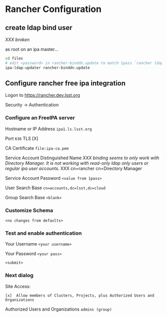 Rancher Configuration
=====================

create ldap bind user
---------------------

_XXX broken_

as root on an ipa master...

```bash
cd files
# edit <password> in rancher-binddn.update to match 1pass `rancher ldap bind user`
ipa-ldap-updater rancher-binddn.update
```

Configure rancher free ipa integration
--------------------------------------

Logon to https://rancher.dev.lsst.org

Security -> Authentication

### Configure an FreeIPA server

Hostname or IP Address
`ipa1.ls.lsst.org`

Port
`636` TLS [X]

CA Certificate
`file:ipa-ca.pem`

Service Account Distinguished Name
_XXX binding seems to only work with Directory Manager.  It is not working with
read-only ldap only users or regular ipa user accounts._
XXX cn=rancher
cn=Directory Manager

Service Account Password
`<value from 1pass>`

User Search Base
`cn=accounts,dc=lsst,dc=cloud`

Group Search Base
`<blank>`

### Customize Schema

`<no changes from defaults>`

### Test and enable authentication

Your Username
`<your username>`

Your Password
`<your pass>`

`<submit>`

### Next dialog

Site Access:

`[x]  Allow members of Clusters, Projects, plus Authorized Users and Organizations`

Authorized Users and Organizations
`admins (group)`
